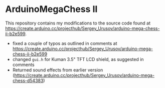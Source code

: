 ArduinoMegaChess II
===================

This repository contains my modifications to the source code found at https://create.arduino.cc/projecthub/Sergey_Urusov/arduino-mega-chess-ii-b2e599.

* fixed a couple of typos as outlined in comments at https://create.arduino.cc/projecthub/Sergey_Urusov/arduino-mega-chess-ii-b2e599
* changed `gui.h` for Kuman 3.5" TFT LCD shield, as suggested in comments
* Returned sound effects from earlier version (https://create.arduino.cc/projecthub/Sergey_Urusov/arduino-mega-chess-d54383)

